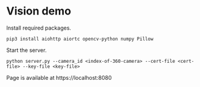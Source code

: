 Vision demo
=============

Install required packages.

    pip3 install aiohttp aiortc opencv-python numpy Pillow

Start the server.

    python server.py --camera_id <index-of-360-camera> --cert-file <cert-file> --key-file <key-file>

Page is available at https://localhost:8080

